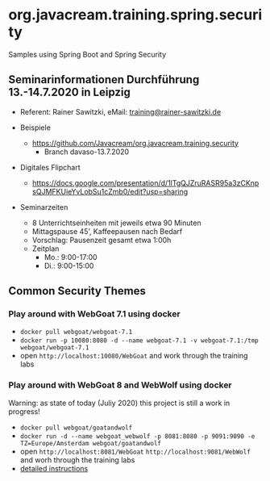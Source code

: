 # org.javacream.training.spring.security
Samples using Spring Boot and Spring Security
## Seminarinformationen Durchführung 13.-14.7.2020 in Leipzig

* Referent: Rainer Sawitzki, eMail: training@rainer-sawitzki.de

* Beispiele
  * https://github.com/Javacream/org.javacream.training.security
    *  Branch davaso-13.7.2020
* Digitales Flipchart
  * https://docs.google.com/presentation/d/1lTgQJZruRASR95a3zCKnpsQJMFKUieYvLobSu1cZmb0/edit?usp=sharing
* Seminarzeiten
  * 8 Unterrichtseinheiten mit jeweils etwa 90 Minuten
  * Mittagspause 45’, Kaffeepausen nach Bedarf
  * Vorschlag: Pausenzeit gesamt etwa 1:00h
  * Zeitplan 
    * Mo.: 9:00-17:00
    * Di.: 9:00-15:00

## Common Security Themes

### Play around with WebGoat 7.1 using docker

* `docker pull webgoat/webgoat-7.1`
* `docker run -p 10080:8080 -d --name webgoat-7.1 -v webgoat-7.1:/tmp webgoat/webgoat-7.1`
* open `http://localhost:10080/WebGoat` and work through the training labs

### Play around with WebGoat 8 and WebWolf using docker

Warning: as state of today (Juliy 2020) this project is still a work in progress!

* `docker pull webgoat/goatandwolf`
* `docker run -d --name webgoat_webwolf -p 8081:8080 -p 9091:9090 -e TZ=Europe/Amsterdam webgoat/goatandwolf`
* open `http://localhost:8081/WebGoat` `http://localhost:9081/WebWolf` and worh through the training labs
* [detailed instructions](https://github.com/WebGoat/WebGoat)
